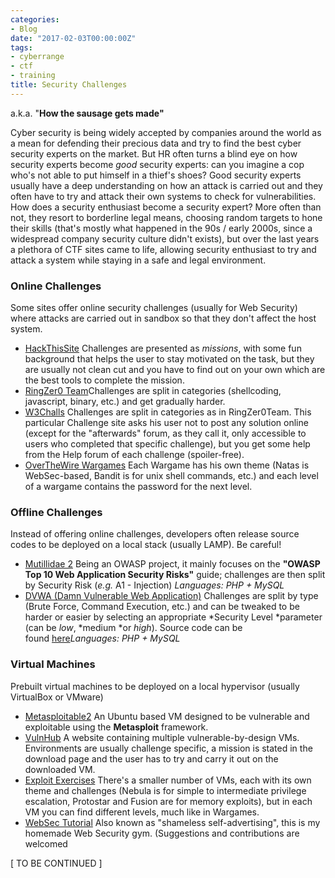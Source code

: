```yaml
---
categories:
- Blog
date: "2017-02-03T00:00:00Z"
tags:
- cyberrange
- ctf
- training
title: Security Challenges
---
```


a.k.a. "**How the sausage gets made"**

Cyber security is being widely accepted by companies around the world as
a mean for defending their precious data and try to find the best cyber
security experts on the market. But HR often turns a blind eye on how
security experts become *good* security experts: can you imagine a cop
who's not able to put himself in a thief's shoes? Good security experts
usually have a deep understanding on how an attack is carried out and
they often have to try and attack their own systems to check for
vulnerabilities. How does a security enthusiast become a security
expert? More often than not, they resort to borderline legal means,
choosing random targets to hone their skills (that's mostly what
happened in the 90s / early 2000s, since a widespread company security
culture didn't exists), but over the last years a plethora of CTF sites
came to life, allowing security enthusiast to try and attack a system
while staying in a safe and legal environment.

### Online Challenges

Some sites offer online security challenges (usually for Web Security)
where attacks are carried out in sandbox so that they don't affect the
host system.

-   [HackThisSite](https://www.hackthissite.org) Challenges are
    presented as *missions*, with some fun background that helps the
    user to stay motivated on the task, but they are usually not clean
    cut and you have to find out on your own which are the best tools to
    complete the mission.
-   [RingZer0 Team](https://ringzer0team.com)Challenges are split in
    categories (shellcoding, javascript, binary, etc.) and get
    gradually harder.
-   [W3Challs](https://w3challs.com/) Challenges are split in categories
    as in RingZer0Team. This particular Challenge site asks his user not
    to post any solution online (except for the "afterwards" forum, as
    they call it, only accessible to users who completed that specific
    challenge), but you get some help from the Help forum of each
    challenge (spoiler-free).
-   [OverTheWire Wargames](http://overthewire.org/wargames/) Each
    Wargame has his own theme (Natas is WebSec-based, Bandit is for unix
    shell commands, etc.) and each level of a wargame contains the
    password for the next level.

### Offline Challenges

Instead of offering online challenges, developers often release source
codes to be deployed on a local stack (usually LAMP). Be careful!

-   [Mutillidae
    2](https://www.owasp.org/index.php/OWASP_Mutillidae_2_Project) Being
    an OWASP project, it mainly focuses on the **"OWASP Top 10 Web
    Application Security Risks"** guide; challenges are then split by
    Security Risk (*e.g.* A1 - Injection) *Languages: PHP + MySQL*
-   [DVWA (Damn Vulnerable Web Application)](http://www.dvwa.co.uk)
    Challenges are split by type (Brute Force, Command Execution, etc.)
    and can be tweaked to be harder or easier by selecting an
    appropriate *Security Level *parameter (can be *low*,
    *medium *or *high*). Source code can be
    found [here](https://github.com/ethicalhack3r/DVWA)*Languages: PHP +
    MySQL*

### Virtual Machines

Prebuilt virtual machines to be deployed on a local hypervisor (usually
VirtualBox or VMware)

-   [Metasploitable2](https://community.rapid7.com/docs/DOC-1875) An
    Ubuntu based VM designed to be vulnerable and exploitable using the
    **Metasploit** framework.
-   [VulnHub](https://www.vulnhub.com/) A website containing multiple
    vulnerable-by-design VMs. Environments are usually challenge
    specific, a mission is stated in the download page and the user has
    to try and carry it out on the downloaded VM.
-   [Exploit Exercises](https://exploit-exercises.com/) There's a
    smaller number of VMs, each with its own theme and challenges
    (Nebula is for simple to intermediate privilege escalation,
    Protostar and Fusion are for memory exploits), but in each VM you
    can find different levels, much like in Wargames.
-   [WebSec Tutorial](https://github.com/AvalZ/websec_tutorial) Also
    known as "shameless self-advertising", this is my homemade Web
    Security gym. (Suggestions and contributions are welcomed

\[ TO BE CONTINUED \]
